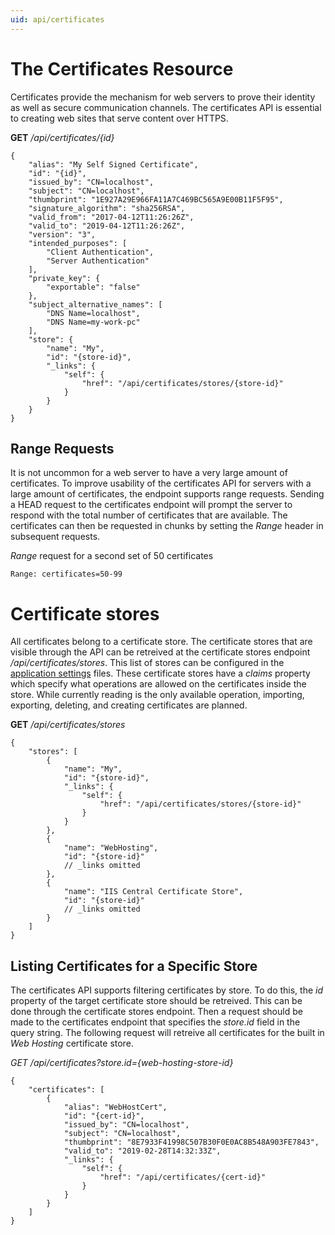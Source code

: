 ```yaml
---
uid: api/certificates
---
```


# The Certificates Resource

Certificates provide the mechanism for web servers to prove their identity as well as secure communication channels. The certificates API is essential to creating web sites that serve content over HTTPS.

**GET** _/api/certificates/{id}_

```
{
    "alias": "My Self Signed Certificate",
    "id": "{id}",
    "issued_by": "CN=localhost",
    "subject": "CN=localhost",
    "thumbprint": "1E927A29E966FA11A7C469BC565A9E00B11F5F95",
    "signature_algorithm": "sha256RSA",
    "valid_from": "2017-04-12T11:26:26Z",
    "valid_to": "2019-04-12T11:26:26Z",
    "version": "3",
    "intended_purposes": [
        "Client Authentication",
        "Server Authentication"
    ],
    "private_key": {
        "exportable": "false"
    },
    "subject_alternative_names": [
        "DNS Name=localhost",
        "DNS Name=my-work-pc"
    ],
    "store": {
        "name": "My",
        "id": "{store-id}",
        "_links": {
            "self": {
                "href": "/api/certificates/stores/{store-id}"
            }
        }
    }
}
```

## Range Requests

It is not uncommon for a web server to have a very large amount of certificates. To improve usability of the certificates API for servers with a large amount of certificates, the endpoint supports range requests. Sending a HEAD request to the certificates endpoint will prompt the server to respond with the total number of certificates that are available. The certificates can then be requested in chunks by setting the *Range* header in subsequent requests.

*Range* request for a second set of 50 certificates
```
Range: certificates=50-99
```

# Certificate stores

All certificates belong to a certificate store. The certificate stores that are visible through the API can be retreived at the certificate stores endpoint _/api/certificates/stores_. This list of stores can be configured in the [application settings](../configuration/appsettings.json.md) files. These certificate stores have a _claims_ property which specify what operations are allowed on the certificates inside the store. While currently reading is the only available operation, importing, exporting, deleting, and creating certificates are planned.

**GET** _/api/certificates/stores_

```
{
    "stores": [
        {
            "name": "My",
            "id": "{store-id}",
            "_links": {
                "self": {
                    "href": "/api/certificates/stores/{store-id}"
                }
            }
        },
        {
            "name": "WebHosting",
            "id": "{store-id}"
            // _links omitted
        },
        {
            "name": "IIS Central Certificate Store",
            "id": "{store-id}"
            // _links omitted
        }
    ]
}
```

## Listing Certificates for a Specific Store

The certificates API supports filtering certificates by store. To do this, the _id_ property of the target certificate store should be retreived. This can be done through the certificate stores endpoint. Then a request should be made to the certificates endpoint that specifies the _store.id_ field in the query string. The following request will retreive all certificates for the built in _Web Hosting_ certificate store.

*GET* _/api/certificates?store.id={web-hosting-store-id}_

```
{
    "certificates": [
        {
            "alias": "WebHostCert",
            "id": "{cert-id}",
            "issued_by": "CN=localhost",
            "subject": "CN=localhost",
            "thumbprint": "8E7933F41998C507B30F0E0AC8B548A903FE7843",
            "valid_to": "2019-02-28T14:32:33Z",
            "_links": {
                "self": {
                    "href": "/api/certificates/{cert-id}"
                }
            }
        }
    ]
}

```